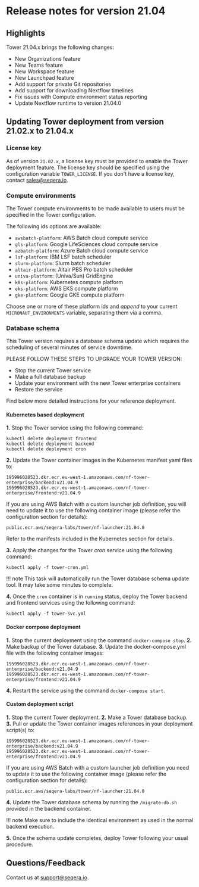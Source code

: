 
# Release notes for version 21.04 

## Highlights

Tower 21.04.x brings the following changes:

- New Organizations feature
- New Teams feature
- New Workspace feature
- New Launchpad feature
- Add support for private Git repositories
- Add support for downloading Nextflow timelines
- Fix issues with Compute environment status reporting
- Update Nextflow runtime to version 21.04.0


## Updating Tower deployment from version 21.02.x to 21.04.x

### License key 

As of version `21.02.x`, a license key must be provided to enable the Tower 
deployment feature. The license key should be specified using the configuration 
variable `TOWER_LICENSE`. If you don't have a license key, contact sales@seqera.io. 

### Compute environments

The Tower compute environments to be made available 
to users must be specified in the Tower configuration.

The following ids options are available: 

 - `awsbatch-platform`: AWS Batch cloud compute service
 - `gls-platform`: Google LifeSciences cloud compute service
 - `azbatch-platform`: Azure Batch cloud compute service 
 - `lsf-platform`: IBM LSF batch scheduler 
 - `slurm-platform`: Slurm batch scheduler
 - `altair-platform`: Altair PBS Pro batch scheduler
 - `univa-platform`: (Univa/Sun) GridEngine 
 - `k8s-platform`: Kubernetes compute platform
 - `eks-platform`: AWS EKS compute platform
 - `gke-platform`: Google GKE compute platform

Choose one or more of these platform ids and *append* to your current `MICRONAUT_ENVIRONMENTS` 
variable, separating them via a comma.

### Database schema
          
This Tower version requires a database schema update which requires the scheduling of several minutes of service downtime. 

PLEASE FOLLOW THESE STEPS TO UPGRADE YOUR TOWER VERSION: 

* Stop the current Tower service 
* Make a full database backup
* Update your environment with the new Tower enterprise containers
* Restore the service

Find below more detailed instructions for your reference deployment.

#### Kubernetes based deployment 
    
**1.** Stop the Tower service using the following command:

```
kubectl delete deployment frontend
kubectl delete deployment backend
kubectl delete deployment cron

```

**2.** Update the Tower container images in the Kubernetes manifest yaml files to: 

```
195996028523.dkr.ecr.eu-west-1.amazonaws.com/nf-tower-enterprise/backend:v21.04.9
195996028523.dkr.ecr.eu-west-1.amazonaws.com/nf-tower-enterprise/frontend:v21.04.9
```

If you are using AWS Batch with a custom launcher job definition, you will need to update it to use the following container image (please refer the configuration section for details): 


```
public.ecr.aws/seqera-labs/tower/nf-launcher:21.04.0
```


Refer to the manifests included in the Kubernetes section for details. 

**3.** Apply the changes for the Tower *cron* service using the following command: 

```
kubectl apply -f tower-cron.yml
```

!!! note
    This task will automatically run the Tower database schema update tool. It may take some minutes to complete.

**4.** Once the `cron` container is in `running` status, deploy the Tower backend and frontend services using the following command: 

```
kubectl apply -f tower-svc.yml
```

#### Docker compose deployment 

**1.** Stop the current deployment using the command `docker-compose stop`.
**2.** Make backup of the Tower database. 
**3.** Update the docker-compose.yml file with the following container images:

```
195996028523.dkr.ecr.eu-west-1.amazonaws.com/nf-tower-enterprise/backend:v21.04.9
195996028523.dkr.ecr.eu-west-1.amazonaws.com/nf-tower-enterprise/frontend:v21.04.9
```

**4.** Restart the service using the command `docker-compose start`.

#### Custom deployment script

**1.** Stop the current Tower deployment.
**2.** Make a Tower database backup.
**3.** Pull or update the Tower container images references in your 
deployment script(s) to:


```
195996028523.dkr.ecr.eu-west-1.amazonaws.com/nf-tower-enterprise/backend:v21.04.9
195996028523.dkr.ecr.eu-west-1.amazonaws.com/nf-tower-enterprise/frontend:v21.04.9
```


If you are using AWS Batch with a custom launcher job definition you need to update it to use the following container image (please refer the configuration section for details): 

```
public.ecr.aws/seqera-labs/tower/nf-launcher:21.04.0
```
 
**4.** Update the Tower database schema by running the `/migrate-db.sh` provided in the backend container. 

!!! note
    Make sure to include the identical environment as used in the normal backend execution. 
 
**5.** Once the schema update completes, deploy Tower following your usual procedure. 
                             
    
## Questions/Feedback

Contact us at [support@seqera.io](mailto:support@seqera.io). 